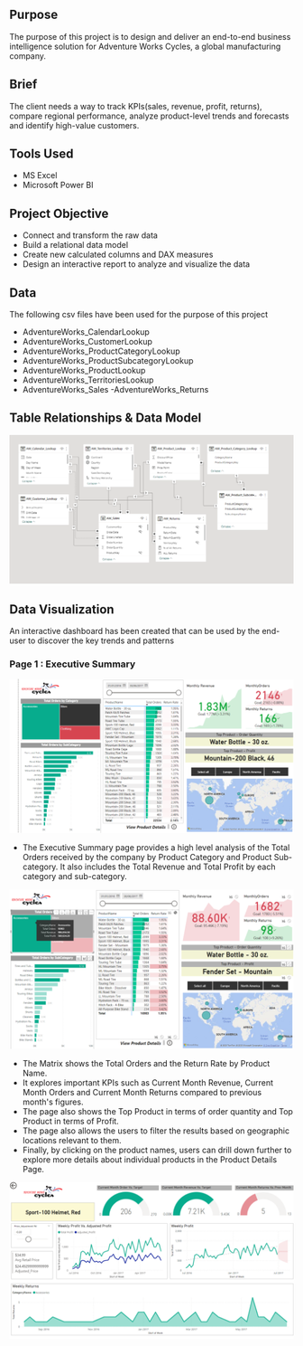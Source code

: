 
## Purpose 

The purpose of this project is to design and deliver an end-to-end business intelligence solution for Adventure Works Cycles, a global manufacturing company.

## Brief 

The client needs a way to track KPIs(sales, revenue, profit, returns), compare regional performance, analyze product-level trends and forecasts and identify high-value customers.

## Tools Used

- MS Excel
- Microsoft Power BI

## Project Objective 

- Connect and transform the raw data
- Build a relational data model
- Create new calculated columns and DAX measures
- Design an interactive report to analyze and visualize the data

## Data 

The following csv files have been used for the purpose of this project

- AdventureWorks_CalendarLookup
- AdventureWorks_CustomerLookup
- AdventureWorks_ProductCategoryLookup
- AdventureWorks_ProductSubcategoryLookup
- AdventureWorks_ProductLookup
- AdventureWorks_TerritoriesLookup
- AdventureWorks_Sales
-AdventureWorks_Returns

## Table Relationships & Data Model

![](images/relationship_view.png)

## Data Visualization

An interactive dashboard has been created that can be used by the end-user to discover the key trends and patterns

### Page 1 : Executive Summary

![](images/exec_summary.png)

- The Executive Summary page provides a high level analysis of the Total Orders received by the company by Product Category and Product Sub-category. It also includes the Total Revenue and Total Profit by each category and sub-category.

![](images/accessories_filter_example.png)

- The Matrix shows the Total Orders and the Return Rate by Product Name.
- It explores important KPIs such as Current Month Revenue, Current Month Orders and Current Month Returns compared to previous month's figures.
- The page also shows the Top Product in terms of order quantity and Top Product in terms of Profit.
- The page also allows the users to filter the results based on geographic locations relevant to them.
- Finally, by clicking on the product names, users can drill down further to explore more details about individual products in the Product Details Page.

![](images/drillthrough_example.png)


